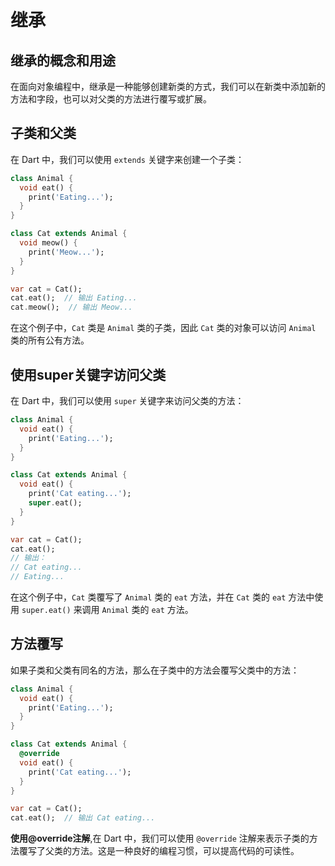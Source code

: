 # 继承


## **继承的概念和用途**

在面向对象编程中，继承是一种能够创建新类的方式，我们可以在新类中添加新的方法和字段，也可以对父类的方法进行覆写或扩展。

## **子类和父类**

在 Dart 中，我们可以使用 `extends` 关键字来创建一个子类：

```dart
class Animal {
  void eat() {
    print('Eating...');
  }
}

class Cat extends Animal {
  void meow() {
    print('Meow...');
  }
}

var cat = Cat();
cat.eat();  // 输出 Eating...
cat.meow();  // 输出 Meow...
```

在这个例子中，`Cat` 类是 `Animal` 类的子类，因此 `Cat` 类的对象可以访问 `Animal` 类的所有公有方法。

## **使用super关键字访问父类**

在 Dart 中，我们可以使用 `super` 关键字来访问父类的方法：

```dart
class Animal {
  void eat() {
    print('Eating...');
  }
}

class Cat extends Animal {
  void eat() {
    print('Cat eating...');
    super.eat();
  }
}

var cat = Cat();
cat.eat();  
// 输出：
// Cat eating...
// Eating...
```

在这个例子中，`Cat` 类覆写了 `Animal` 类的 `eat` 方法，并在 `Cat` 类的 `eat` 方法中使用 `super.eat()` 来调用 `Animal` 类的 `eat` 方法。

## **方法覆写**

如果子类和父类有同名的方法，那么在子类中的方法会覆写父类中的方法：

```dart
class Animal {
  void eat() {
    print('Eating...');
  }
}

class Cat extends Animal {
  @override
  void eat() {
    print('Cat eating...');
  }
}

var cat = Cat();
cat.eat();  // 输出 Cat eating...
```

**使用@override注解**,在 Dart 中，我们可以使用 `@override` 注解来表示子类的方法覆写了父类的方法。这是一种良好的编程习惯，可以提高代码的可读性。